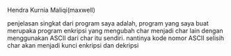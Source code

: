 Hendra Kurnia Maliqi(maxwell)

penjelasan singkat dari program saya adalah, program yang saya buat merupaka program enkripsi yang mengubah char menjadi char lain dengan menggunakan ASCII dari char itu sendiri. 
nantinya kode nomor ASCII selisih char akan menjadi kunci enkripsi dan dekripsi 
